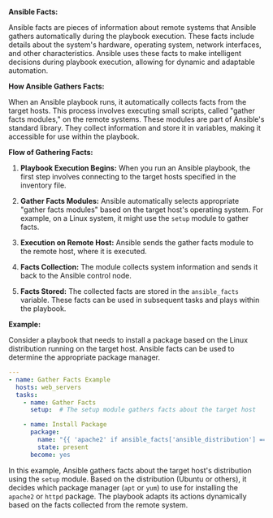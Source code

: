 **Ansible Facts:**

Ansible facts are pieces of information about remote systems that Ansible gathers automatically during the playbook execution. These facts include details about the system's hardware, operating system, network interfaces, and other characteristics. Ansible uses these facts to make intelligent decisions during playbook execution, allowing for dynamic and adaptable automation.

**How Ansible Gathers Facts:**

When an Ansible playbook runs, it automatically collects facts from the target hosts. This process involves executing small scripts, called "gather facts modules," on the remote systems. These modules are part of Ansible's standard library. They collect information and store it in variables, making it accessible for use within the playbook.

**Flow of Gathering Facts:**

1. **Playbook Execution Begins:** When you run an Ansible playbook, the first step involves connecting to the target hosts specified in the inventory file.

2. **Gather Facts Modules:** Ansible automatically selects appropriate "gather facts modules" based on the target host's operating system. For example, on a Linux system, it might use the `setup` module to gather facts.

3. **Execution on Remote Host:** Ansible sends the gather facts module to the remote host, where it is executed.

4. **Facts Collection:** The module collects system information and sends it back to the Ansible control node.

5. **Facts Stored:** The collected facts are stored in the `ansible_facts` variable. These facts can be used in subsequent tasks and plays within the playbook.

**Example:**

Consider a playbook that needs to install a package based on the Linux distribution running on the target host. Ansible facts can be used to determine the appropriate package manager.

```yaml
---
- name: Gather Facts Example
  hosts: web_servers
  tasks:
    - name: Gather Facts
      setup:  # The setup module gathers facts about the target host

    - name: Install Package
      package:
        name: "{{ 'apache2' if ansible_facts['ansible_distribution'] == 'Ubuntu' else 'httpd' }}"
        state: present
      become: yes
```

In this example, Ansible gathers facts about the target host's distribution using the `setup` module. Based on the distribution (Ubuntu or others), it decides which package manager (`apt` or `yum`) to use for installing the `apache2` or `httpd` package. The playbook adapts its actions dynamically based on the facts collected from the remote system.
